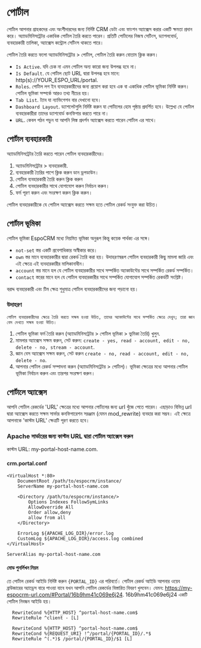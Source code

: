 # পোর্টাল

পোর্টাল আপনার গ্রাহকদের এবং অংশীদারদের জন্য নির্দিষ্ট CRM ডেটা এবং ফাংশন অ্যাক্সেস করার একটি ক্ষমতা প্রদান করে। অ্যাাডমিনিসট্রেটর একাধিক পোর্টাল তৈরি করতে পারেন। প্রতিটি পোর্টালের নিজস্ব সেটিংস, ড্যাশলবোর্ড, ব্যবহারকারী তালিকা, অ্যাক্সেস কন্ট্রোল সেটিংস থাকতে পারে।

পোর্টাল তৈরি করতে ফলো অ্যাাডমিনিসট্রেটর > পোর্টাল, পোর্টাল তৈরি করুন বোতাম ক্লিক করুন।

* `Is Active`. যদি চেক না এমন পোর্টাল অন্য কারো জন্য উপলব্ধ হবে না।
* `Is Default`. যে পোর্টাল ছোট URL দ্বারা উপলব্ধ হবে মানে: http(s)://YOUR_ESPO_URL/portal.
* `Roles`. পোর্টাল লগ ইন ব্যবহারকারীদের জন্য প্রয়োগ করা হবে এক বা একাধিক পোর্টাল ভূমিকা নির্দিষ্ট করুন। পোর্টাল ভূমিকা সম্পর্কে আরও তথ্য নীচের হয়।
* `Tab List`. ট্যাব যা ন্যাভিগেশন বার দেখানো হবে।
* `Dashboard Layout`. ড্যাশলেটগুলি নির্দিষ্ট করুন যা পোর্টালের হোম পৃষ্ঠায় প্রদর্শিত হবে। উল্লেখ্য যে পোর্টাল ব্যবহারকারীরা তাদের ড্যাশবোর্ড কনফিগার করতে পারে না।
* `URL`. কেবল পঠন পড়ুন যা আপনি লিঙ্ক প্রদর্শন অ্যাক্সেস করতে পারেন পোর্টাল এর সাথে।

## পোর্টাল ব্যবহারকারী

অ্যাাডমিনিসট্রেটর তৈরি করতে পারেন পোর্টাল ব্যবহারকারীদের।

1. অ্যাাডমিনিসট্রেটর > ব্যবহারকারী.
2. ব্যবহারকারী তৈরির পাশে ক্লিক করুন ডান ড্রপডাউন। 
3. পোর্টাল ব্যবহারকারী তৈরি করুন ক্লিক করুন
4. পোর্টাল ব্যবহারকারীর সাথে যোগাযোগ করুন নির্বাচন করুন।
5. ফর্ম পূরণ করুন এবং সংরক্ষণ করুন ক্লিক করুন।

পোর্টাল ব্যবহারকারীকে যে পোর্টাল অ্যাক্সেস করতে সক্ষম হতে পোর্টাল রেকর্ড সংযুক্ত করা উচিত।

## পোর্টাল ভূমিকা

পোর্টাল ভূমিকা EspoCRM মধ্যে নিয়মিত ভূমিকা অনুরূপ কিন্তু কয়েক পার্থক্য এর সঙ্গে।

* `not-set` স্তর একটি প্রবেশাধিকার অস্বীকার করে।
* `own` স্তর মানে ব্যবহারকারীর দ্বারা রেকর্ড তৈরি করা হয়। উদাহরণস্বরূপ পোর্টাল ব্যবহারকারী কিছু মামলা জারি এবং এই ক্ষেত্রে এই ব্যবহারকারীর মালিকানাধীন।
* `account` স্তর মানে হল যে পোর্টাল ব্যবহারকারীর সাথে সম্পর্কিত অ্যাকাউন্টের সাথে সম্পর্কিত রেকর্ড সম্পর্কিত।
* `contact` স্তরের মানে হল যে পোর্টাল ব্যবহারকারীর সাথে সম্পর্কিত যোগাযোগ সম্পর্কিত রেকর্ডটি সংশ্লিষ্ট।

বরাদ্দ ব্যবহারকারী এবং টিম ক্ষেত্র শুধুমাত্র পোর্টাল ব্যবহারকারীদের জন্য পড়ানো হয়।

### উদাহরণ

`পোর্টাল ব্যবহারকারীদের ক্ষেত্রে তৈরি করতে সক্ষম হওয়া উচিত, তাদের অ্যাকাউন্টের সাথে সম্পর্কিত ক্ষেত্রে দেখুন; তারা জ্ঞান বেস দেখতে সক্ষম হওয়া উচিত।`

1. পোর্টাল ভূমিকা ফর্ম তৈরি করুন (অ্যাাডমিনিসট্রেটর > পোর্টাল ভূমিকা > ভুমিকা তৈরি) খুলুন.
2. মামলার অ্যাক্সেস সক্ষম করুন, সেট করুন: `create - yes, read - account, edit - no, delete - no, stream - account`.
3. জ্ঞান বেস অ্যাক্সেস সক্ষম করুন, সেট করুন `create - no, read - account, edit - no, delete - no`.
4. আপনার পোর্টাল রেকর্ড সম্পাদনা করুন (অ্যাাডমিনিসট্রেটর > পোর্টাল)। ভূমিকা ক্ষেত্রের মধ্যে আপনার পোর্টাল ভূমিকা নির্বাচন করুন এবং তারপর সংরক্ষণ করুন।

## পোর্টালে অ্যাক্সেস

আপনি পোর্টাল রেকর্ডের 'URL' ক্ষেত্রের মধ্যে আপনার পোর্টালের জন্য url খুঁজে পেতে পারেন। এছাড়াও বিভিন্ন url দ্বারা অ্যাক্সেস করতে সক্ষম সার্ভার কনফিগারেশন সরঞ্জাম (যেমন mod_rewrite) ব্যবহার করা সম্ভব। এই ক্ষেত্রে আপনাকে 'কাস্টম URL' ক্ষেত্রটি পূরণ করতে হবে।

### Apache সার্ভারের জন্য কাস্টম URL দ্বারা পোর্টাল অ্যাক্সেস করুন

কাস্টম URL: my-portal-host-name.com.

#### crm.portal.conf
```
<VirtualHost *:80>
	DocumentRoot /path/to/espocrm/instance/
	ServerName my-portal-host-name.com

    <Directory /path/to/espocrm/instance/>
        Options Indexes FollowSymLinks
        AllowOverride All
        Order allow,deny
        allow from all
    </Directory>

	ErrorLog ${APACHE_LOG_DIR}/error.log
	CustomLog ${APACHE_LOG_DIR}/access.log combined
</VirtualHost>

ServerAlias my-portal-host-name.com

```

#### মোড পুনর্লিখন নিয়ম

তে পোর্টাল রেকর্ড আইডি নির্দিষ্ট করুন `{PORTAL_ID}` এর পরিবর্তে। পোর্টাল রেকর্ড আইডি আপনার ওয়েব ব্রাউজারের অ্যাড্রেস বারে পাওয়া যাবে যখন আপনি পোর্টাল রেকর্ডের বিস্তারিত বিবরণ খুলবেন। যেমন: https://my-espocrm-url.com/#Portal/16b9hm41c069e6j24. 16b9hm41c069e6j24 একটি পোর্টাল নিবন্ধন আইডি হয়।

```
  RewriteCond %{HTTP_HOST} ^portal-host-name.com$
  RewriteRule ^client - [L]

  RewriteCond %{HTTP_HOST} ^portal-host-name.com$
  RewriteCond %{REQUEST_URI} !^/portal/{PORTAL_ID}/.*$
  RewriteRule ^(.*)$ /portal/{PORTAL_ID}/$1 [L]
```
